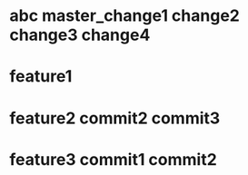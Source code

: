 # abc  master_change1  change2 change3  change4
# feature1

# feature2  commit2 commit3

# feature3  commit1 commit2